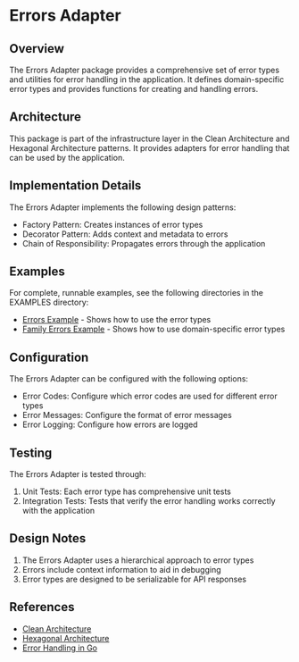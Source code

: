 # Errors Adapter

## Overview

The Errors Adapter package provides a comprehensive set of error types and utilities for error handling in the application. It defines domain-specific error types and provides functions for creating and handling errors.

## Architecture

This package is part of the infrastructure layer in the Clean Architecture and Hexagonal Architecture patterns. It provides adapters for error handling that can be used by the application.

## Implementation Details

The Errors Adapter implements the following design patterns:
- Factory Pattern: Creates instances of error types
- Decorator Pattern: Adds context and metadata to errors
- Chain of Responsibility: Propagates errors through the application

## Examples

For complete, runnable examples, see the following directories in the EXAMPLES directory:
- [Errors Example](../../../examples/errors/README.md) - Shows how to use the error types
- [Family Errors Example](../../../examples/family_errors/README.md) - Shows how to use domain-specific error types

## Configuration

The Errors Adapter can be configured with the following options:
- Error Codes: Configure which error codes are used for different error types
- Error Messages: Configure the format of error messages
- Error Logging: Configure how errors are logged

## Testing

The Errors Adapter is tested through:
1. Unit Tests: Each error type has comprehensive unit tests
2. Integration Tests: Tests that verify the error handling works correctly with the application

## Design Notes

1. The Errors Adapter uses a hierarchical approach to error types
2. Errors include context information to aid in debugging
3. Error types are designed to be serializable for API responses

## References

- [Clean Architecture](https://blog.cleancoder.com/uncle-bob/2012/08/13/the-clean-architecture.html)
- [Hexagonal Architecture](https://alistair.cockburn.us/hexagonal-architecture/)
- [Error Handling in Go](https://blog.golang.org/error-handling-and-go)